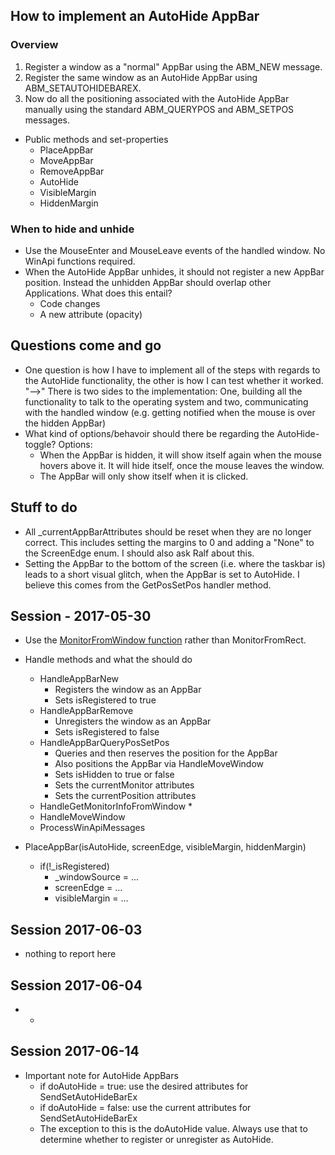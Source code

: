 ## How to implement an AutoHide AppBar

### Overview
1. Register a window as a "normal" AppBar using the ABM_NEW message.
2. Register the same window as an AutoHide AppBar using ABM_SETAUTOHIDEBAREX.
3. Now do all the positioning associated with the AutoHide AppBar manually using the standard ABM_QUERYPOS and ABM_SETPOS messages.

* Public methods and set-properties
  * PlaceAppBar
  * MoveAppBar
  * RemoveAppBar
  * AutoHide
  * VisibleMargin
  * HiddenMargin

### When to hide and unhide
* Use the MouseEnter and MouseLeave events of the handled window. No WinApi functions required.
* When the AutoHide AppBar unhides, it should not register a new AppBar position. Instead the unhidden AppBar should overlap other Applications. What does this entail?
  * Code changes
  * A new attribute (opacity)

## Questions come and go
* One question is how I have to implement all of the steps with regards to the AutoHide functionality, the other is how I can test whether it worked. "-->" There is two sides to the implementation: One, building all the functionality to talk to the operating system and two, communicating with the handled window (e.g. getting notified when the mouse is over the hidden AppBar)
* What kind of options/behavoir should there be regarding the AutoHide-toggle? Options:
  * When the AppBar is hidden, it will show itself again when the mouse hovers above it. It will hide itself, once the mouse leaves the window.
  * The AppBar will only show itself when it is clicked.

## Stuff to do
* All _currentAppBarAttributes should be reset when they are no longer correct. This includes setting the margins to 0 and adding a "None" to the ScreenEdge enum. I should also ask Ralf about this.
* Setting the AppBar to the bottom of the screen (i.e. where the taskbar is) leads to a short visual glitch, when the AppBar is set to AutoHide. I believe this comes from the GetPosSetPos handler method.

## Session - 2017-05-30
* Use the [MonitorFromWindow function](https://msdn.microsoft.com/en-us/library/dd145064(v=vs.85).aspx) rather than MonitorFromRect.
* Handle methods and what the should do
  * HandleAppBarNew
    * Registers the window as an AppBar
    * Sets isRegistered to true
  * HandleAppBarRemove
    * Unregisters the window as an AppBar
    * Sets isRegistered to false
  * HandleAppBarQueryPosSetPos
    * Queries and then reserves the position for the AppBar
    * Also positions the AppBar via HandleMoveWindow
    * Sets isHidden to true or false
    * Sets the currentMonitor attributes
    * Sets the currentPosition attributes
  * HandleGetMonitorInfoFromWindow
    * 
  * HandleMoveWindow
  * ProcessWinApiMessages

* PlaceAppBar(isAutoHide, screenEdge, visibleMargin, hiddenMargin)
  * if(!_isRegistered)
    * _windowSource = ...
    * screenEdge = ...
    * visibleMargin = ...

## Session 2017-06-03
* nothing to report here

## Session 2017-06-04
* -

## Session 2017-06-14
* Important note for AutoHide AppBars
  * if doAutoHide = true: use the desired attributes for SendSetAutoHideBarEx
  * if doAutoHide = false: use the current attributes for SendSetAutoHideBarEx
  * The exception to this is the doAutoHide value. Always use that to determine whether to register or unregister as AutoHide.
